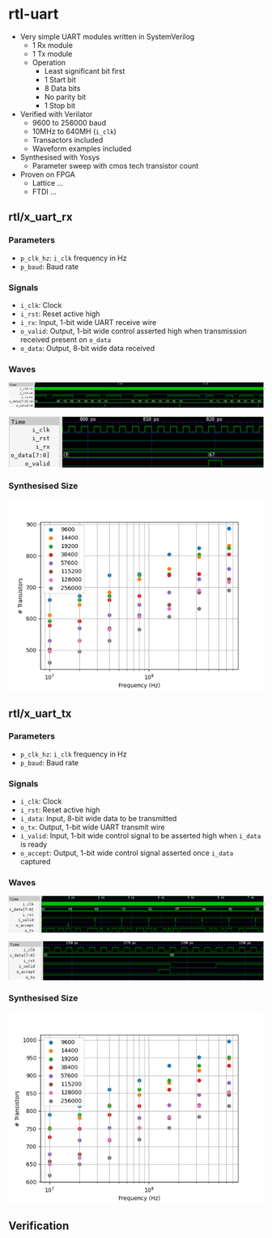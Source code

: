 # rtl-uart

 - Very simple UART modules written in SystemVerilog
   - 1 Rx module
   - 1 Tx module
   - Operation
      - Least significant bit first
      - 1 Start bit
      - 8 Data bits
      - No parity bit
      - 1 Stop bit
 - Verified with Verilator
   - 9600 to 256000 baud
   - 10MHz to 640MH (``i_clk``)
   - Transactors included
   - Waveform examples included
 - Synthesised with Yosys
   - Parameter sweep with cmos tech transistor count
- Proven on FPGA
   - Lattice ...
   - FTDI ...

## rtl/x_uart_rx

### Parameters
 
 - ``p_clk_hz``: ``i_clk`` frequency in Hz
 - ``p_baud``: Baud rate

### Signals

- ``i_clk``: Clock
- ``i_rst``: Reset active high
- ``i_rx``: Input, 1-bit wide UART receive wire
- ``o_valid``: Output, 1-bit wide control asserted high when transmission received present on ``o_data``   
- ``o_data``: Output, 8-bit wide data received

### Waves

![x_uart_rx_wave_wide](doc/images/x_uart_rx_wave_wide.png)

![x_uart_rx_wave_narrow](doc/images/x_uart_rx_wave_narrow.png)

### Synthesised Size

![x_uart_rx_size](doc/images/x_uart_rx_size.png)

## rtl/x_uart_tx

### Parameters
 
 - ``p_clk_hz``: ``i_clk`` frequency in Hz
 - ``p_baud``: Baud rate

### Signals

 - ``i_clk``: Clock
 - ``i_rst``: Reset active high
 - ``i_data``: Input, 8-bit wide data to be transmitted
 - ``o_tx``: Output, 1-bit wide UART transmit wire
 - ``i_valid``: Input, 1-bit wide control signal to be asserted high when ``i_data`` is ready
 - ``o_accept``: Output, 1-bit wide control signal asserted once ``i_data`` captured 
### Waves

![x_uart_tx_wave_wide](doc/images/x_uart_tx_wave_wide.png)

![x_uart_tx_wave_narrow](doc/images/x_uart_tx_wave_narrow.png)

### Synthesised Size

![x_uart_tx_size](doc/images/x_uart_tx_size.png)


## Verification

